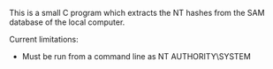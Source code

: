This is a small C program which extracts the NT hashes from the SAM database of the local computer.

Current limitations:
- Must be run from a command line as NT AUTHORITY\SYSTEM
